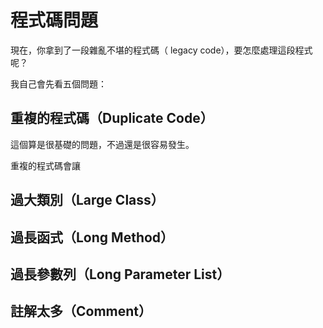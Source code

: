 # 程式碼問題

現在，你拿到了一段雜亂不堪的程式碼（ legacy code），要怎麼處理這段程式呢？



我自己會先看五個問題：

## 重複的程式碼（Duplicate Code）

這個算是很基礎的問題，不過還是很容易發生。

重複的程式碼會讓

## 過大類別（Large Class）



## 過長函式（Long Method）



## 過長參數列（Long Parameter List）



## 註解太多（Comment）







